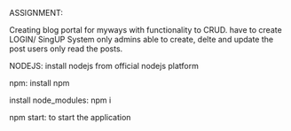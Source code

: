 ASSIGNMENT:

Creating blog portal for myways with functionality to CRUD. have to create LOGIN/ SingUP System only admins able to create, delte and update the post users only read the posts.

NODEJS: install nodejs from official nodejs platform

npm: install npm

install node_modules: npm i

npm start: to start the application
